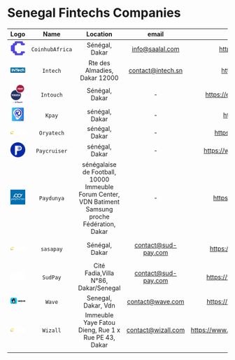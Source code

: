# Senegal Fintechs Companies

|               Logo               |      Name       |                                              Location                                               |        email        |                                    website                                     |                phone                |
|:--------------------------------:|:---------------:|:---------------------------------------------------------------------------------------------------:|:-------------------:|:------------------------------------------------------------------------------:|:-----------------------------------:|
|  ![img_9.png](assets/img_9.png)  | `CoinhubAfrica` |                                           Sénégal, Dakar                                            |   info@saalal.com   |                              https://saalal.com/                               |                  -                  |
|  ![img_8.png](assets/img_8.png)  |    `Intech`     |                                    Rte des Almadies, Dakar 12000                                    |  contact@intech.sn  |                               https://intech.sn/                               |            +221338259080            |
|  ![img_1.png](assets/img_1.png)  |    `Intouch`    |                                           Sénégal, Dakar                                            |          -          |                          https://en.intouchgroup.net/                          |          +221 77 369 28 23          |
|  ![img_7.png](assets/img_7.png)  |     `Kpay`      |                                           sénégal, Dakar                                            |          -          |                                https://kpay.sn/                                |                  -                  |
|    ![img.png](assets/img.png)    |   `Oryatech`    |                                           sénégal, Dakar                                            |          -          |                             https://oryatech.com/                              |                  -                  |
|  ![img_2.png](assets/img_2.png)  |  `Paycruiser`   |                                           sénégal, Dakar                                            |          -          |                          https://www.paycruiser.com/                           |                  -                  |
|  ![img_4.png](assets/img_4.png)  |   `Paydunya`    | sénégalaise de Football, 10000 Immeuble Forum Center, VDN Batiment Samsung proche Fédération, Dakar |          -          |                             https://paydunya.com/                              |                  -                  |
|    ![img.png](assets/img.png)   |    `sasapay`    |                                           Sénégal, Dakar                                            | contact@sud-pay.com |                            https://www.sesapay.sn/                             |        +221 78 308 01 01 - +221 78 308 00 00       |
| ![img_10.png](assets/img_10.png) |    `SudPay`     |                                Cité Fadia,Villa N°86, Dakar/Senegal                                 | contact@sud-pay.com |                            https://www.sud-pay.com/                            |         (+221) 33 835 93 50         |
|  ![img_5.png](assets/img_5.png)  |     `Wave`      |                                         Senegal, Dakar, Vdn                                         |  contact@wave.com   |                            https://www.wave.com/en/                            |                                     |
|    ![img.png](assets/img.png)    |    `Wizall`     |                         Immeuble Yaye Fatou Dieng, Rue 1 x Rue PE 43, Dakar                         | contact@wizall.com  |                      https://www.wizallmoney.com/accueil                       |          +221 33 864 99 00          |
|                                  |                 |                                                                                                     |                     |                                                                                |